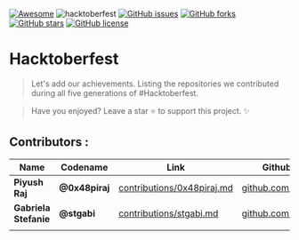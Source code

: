 [![Awesome](https://cdn.rawgit.com/sindresorhus/awesome/d7305f38d29fed78fa85652e3a63e154dd8e8829/media/badge.svg)](https://github.com/0x48piraj/Awesome-Hacktoberfest)
![hacktoberfest](https://img.shields.io/badge/hack-toberfest-green.svg) [![GitHub issues](https://img.shields.io/github/issues/0x48piraj/Awesome-Hacktoberfest.svg)](https://github.com/0x48piraj/Awesome-Hacktoberfest/issues) [![GitHub forks](https://img.shields.io/github/forks/0x48piraj/Awesome-Hacktoberfest.svg)](https://github.com/0x48piraj/Awesome-Hacktoberfest/network) [![GitHub stars](https://img.shields.io/github/stars/0x48piraj/Awesome-Hacktoberfest.svg)](https://github.com/0x48piraj/Awesome-Hacktoberfest/stargazers) [![GitHub license](https://img.shields.io/github/license/NoobTW/Hacktoberfest.svg)](LICENSE)

# Hacktoberfest

> Let's add our achievements. Listing the repositories we contributed during all five generations of #Hacktoberfest.

> Have you enjoyed? Leave a star :star: to support this project. :sparkles:



## Contributors : 


| Name       | Codename   | Link                                                     | Github Link                                          |
|------------|------------|----------------------------------------------------------|------------------------------------------------------|
| **Piyush Raj** | **@0x48piraj** | [contributions/0x48piraj.md](contributions/0x48piraj.md) | [github.com/0x48piraj](https://github.com/0x48piraj) | 
| **Gabriela Stefanie** | **@stgabi** | [contributions/stgabi.md](contributions/stgabi.md)   |                                    [github.com/stgabi](https://github.com/stgabi) |
|            |            |                                                          |                                                      |
